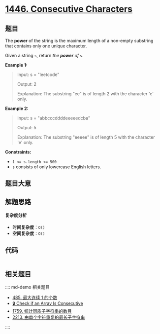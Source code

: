 # [1446. Consecutive Characters](https://leetcode.com/problems/consecutive-characters/)

## 题目

The **power** of the string is the maximum length of a non-empty substring
that contains only one unique character.

Given a string `s`, return _the **power** of_ `s`.

**Example 1:**

> Input: s = "leetcode"
>
> Output: 2
>
> Explanation: The substring "ee" is of length 2 with the character 'e' only.

**Example 2:**

> Input: s = "abbcccddddeeeeedcba"
>
> Output: 5
>
> Explanation: The substring "eeeee" is of length 5 with the character 'e' only.

**Constraints:**

- `1 <= s.length <= 500`
- `s` consists of only lowercase English letters.

## 题目大意

## 解题思路

#### 复杂度分析

- **时间复杂度**：`O()`
- **空间复杂度**：`O()`

## 代码

```javascript

```

## 相关题目

:::: md-demo 相关题目

- [485. 最大连续 1 的个数](./0485.md)
- [🔒 Check if an Array Is Consecutive](https://leetcode.com/problems/check-if-an-array-is-consecutive)
- [1759. 统计同质子字符串的数目](https://leetcode.com/problems/count-number-of-homogenous-substrings)
- [2213. 由单个字符重复的最长子字符串](https://leetcode.com/problems/longest-substring-of-one-repeating-character)

::::
